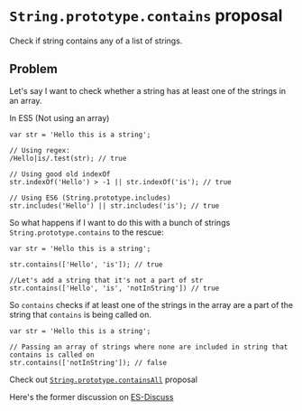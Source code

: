 # `String.prototype.contains` proposal
Check if string contains any of a list of strings.

## Problem

Let's say I want to check whether a string has at least one of the strings in an array.

In ES5 (Not using an array)
```JS
var str = 'Hello this is a string';

// Using regex:
/Hello|is/.test(str); // true

// Using good old indexOf
str.indexOf('Hello') > -1 || str.indexOf('is'); // true

// Using ES6 (String.prototype.includes)
str.includes('Hello') || str.includes('is'); // true
```

So what happens if I want to do this with a bunch of strings `String.prototype.contains` to the rescue:

```JS
var str = 'Hello this is a string';

str.contains(['Hello', 'is']); // true

//Let's add a string that it's not a part of str
str.contains(['Hello', 'is', 'notInString']) // true
```
So `contains` checks if at least one of the strings in the array are a part of the string that `contains` is being called on.

```JS
var str = 'Hello this is a string';

// Passing an array of strings where none are included in string that contains is called on
str.contains(['notInString']); // false
```

Check out [`String.prototype.containsAll`](https://github.com/eorroe/String.prototype.containsAll) proposal

Here's the former discussion on [ES-Discuss](https://esdiscuss.org/topic/accepting-an-array-as-the-first-parameter-to-string-prototype-includes)
